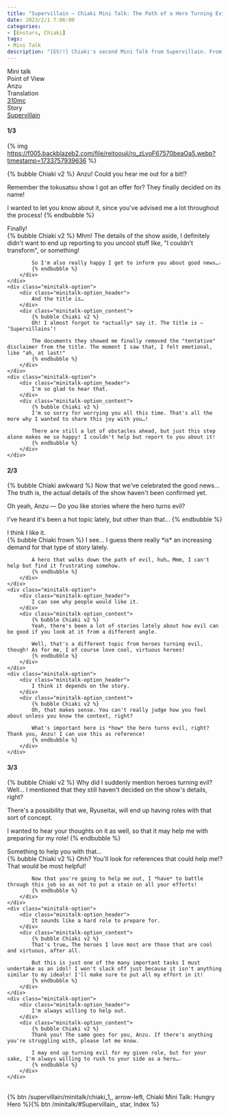 ```yaml
---
title: "Supervillain – Chiaki Mini Talk: The Path of a Hero Turning Evil"
date: 2023/2/1 7:06:00
categories:
- [Enstars, Chiaki]
tags:
- Mini Talk
description: "[ES!!] Chiaki's second Mini Talk from Supervillain. From Anzu's POV."
---
```

<div class="three-wrapper" style="--storyColor:#5ac189;--storyColor-rgb:90,193,137;--storyColor-h:147.4;--storyColor-s:45.4%;--storyColor-l:55.5%;">
    <div class="info-area">
        <div class="info">
            <div class="info-item characters">
                <div class="label">
                    Mini talk
                </div>
                <div class="value">
								<a href="/categories/Enstars/Chiaki" character="Chiaki"></a>
                </div>
            </div>
            <div class="info-item one">
                <div class="label">
                    Point of View
                </div>
                <div class="value">
                    Anzu
                </div>
            </div>
            <div class="info-item two">
                <div class="label">
                    Translation
                </div>
                <div class="value">
                    <a href="/about">310mc</a>
                </div>
            </div>
            <div class="info-item three">
                <div class="label">
                   Story
                </div>
                <div class="value">
                    <a href="/supervillain">Supervillain</a>
                </div>
            </div>
        </div>
    </div>
</div>

<!-- more -->

#### <div mt="rare"></div> 1/3

{% img https://f005.backblazeb2.com/file/reitoouji/ro_zLvoF67570beaOa5.webp?timestamp=1733757939636 %}

{% bubble Chiaki v2 %}
Anzu! Could you hear me out for a bit!?

Remember the tokusatsu show I got an offer for? They finally decided on its name!

I wanted to let you know about it, since you've advised me a lot throughout the process!
{% endbubble %}

<div class="minitalk" character="Anzu">
    <div class="minitalk-option">
        <div class="minitalk-option_header">
            Finally!
        </div>
        <div class="minitalk-option_content">
            {% bubble Chiaki v2 %}
            Mhm! The details of the show aside, I definitely didn't want to end up reporting to you uncool stuff like, "I couldn't transform", or something!

            So I'm also really happy I get to inform you about good news…☆
			{% endbubble %}
        </div>
    </div>
    <div class="minitalk-option">
        <div class="minitalk-option_header">
            And the title is…
        </div>
        <div class="minitalk-option_content">
            {% bubble Chiaki v2 %}
            Oh! I almost forgot to *actually* say it. The title is — ‘Supervillains’!

            The documents they showed me finally removed the "tentative" disclaimer from the title. The moment I saw that, I felt emotional, like "ah, at last!"
			{% endbubble %}
        </div>
    </div>
    <div class="minitalk-option">
        <div class="minitalk-option_header">
            I'm so glad to hear that.
        </div>
        <div class="minitalk-option_content">
            {% bubble Chiaki v2 %}
            I'm so sorry for worrying you all this time. That's all the more why I wanted to share this joy with you…!

            There are still a lot of obstacles ahead, but just this step alone makes me so happy! I couldn't help but report to you about it!
			{% endbubble %}
        </div>
    </div>
</div>

#### <div mt="rare"></div> 2/3

{% bubble Chiaki awkward %}
Now that we've celebrated the good news… The truth is, the actual details of the show haven't been confirmed yet.

Oh yeah, Anzu — Do you like stories where the hero turns evil?

I've heard it's been a hot topic lately, but other than that…
{% endbubble %}

<div class="minitalk" character="Anzu">
    <div class="minitalk-option">
        <div class="minitalk-option_header">
            I think I like it.
        </div>
        <div class="minitalk-option_content">
            {% bubble Chiaki frown %}
            I see… I guess there really *is* an increasing demand for that type of story lately.

            A hero that walks down the path of evil, huh… Mmm, I can't help but find it frustrating somehow.
			{% endbubble %}
        </div>
    </div>
    <div class="minitalk-option">
        <div class="minitalk-option_header">
            I can see why people would like it.
        </div>
        <div class="minitalk-option_content">
            {% bubble Chiaki v2 %}
            Yeah, there's been a lot of stories lately about how evil can be good if you look at it from a different angle.

            Well, that's a different topic from heroes turning evil, though! As for me, I of course love cool, virtuous heroes!
			{% endbubble %}
        </div>
    </div>
    <div class="minitalk-option">
        <div class="minitalk-option_header">
            I think it depends on the story.
        </div>
        <div class="minitalk-option_content">
            {% bubble Chiaki v2 %}
            Oh, that makes sense. You can't really judge how you feel about unless you know the context, right?

            What's important here is *how* the hero turns evil, right? Thank you, Anzu! I can use this as reference!
			{% endbubble %}
        </div>
    </div>
</div>

#### <div mt="rare"></div> 3/3

{% bubble Chiaki v2 %}
Why did I suddenly mention heroes turning evil? Well… I mentioned that they still haven't decided on the show's details, right?

There's a possibility that we, Ryuseitai, will end up having roles with that sort of concept.

I wanted to hear your thoughts on it as well, so that it may help me with preparing for my role!
{% endbubble %}

<div class="minitalk" character="Anzu">
    <div class="minitalk-option">
        <div class="minitalk-option_header">
          Something to help you with that…
        </div>
        <div class="minitalk-option_content">
            {% bubble Chiaki v2 %}
            Ohh? You'll look for references that could help me!? That would be most helpful!

            Now that you're going to help me out, I *have* to battle through this job so as not to put a stain on all your efforts!
			{% endbubble %}
        </div>
    </div>
    <div class="minitalk-option">
        <div class="minitalk-option_header">
            It sounds like a hard role to prepare for.
        </div>
        <div class="minitalk-option_content">
            {% bubble Chiaki v2 %}
            That's true… The heroes I love most are those that are cool and virtuous, after all.

            But this is just one of the many important tasks I must undertake as an idol! I won't slack off just because it isn't anything similar to my ideals! I'll make sure to put all my effort in it!
			{% endbubble %}
        </div>
    </div>
    <div class="minitalk-option">
        <div class="minitalk-option_header">
            I'm always willing to help out.
        </div>
        <div class="minitalk-option_content">
            {% bubble Chiaki v2 %}
            Thank you! The same goes for you, Anzu. If there's anything you're struggling with, please let me know.

            I may end up turning evil for my given role, but for your sake, I'm always willing to rush to your side as a hero…☆
			{% endbubble %}
        </div>
    </div>
</div>
<br>
<div toc>{% btn /supervillain/minitalk/chiaki_1,, arrow-left, Chiaki Mini Talk: Hungry Hero %}{% btn /minitalk/#Supervillain,, star, Index %}</div>
